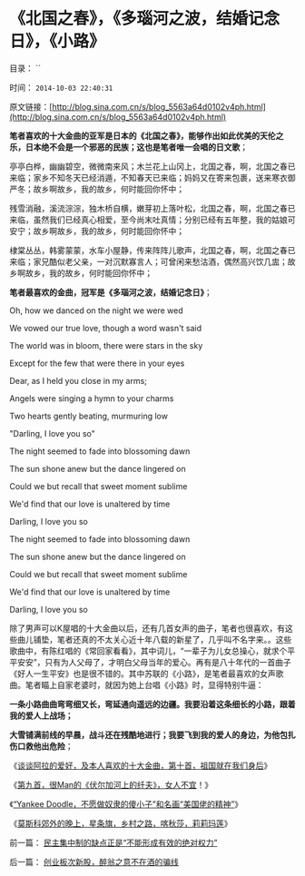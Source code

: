 # 《北国之春》，《多瑙河之波，结婚记念日》，《小路》

目录： `` 

时间： `2014-10-03 22:40:31` 

原文链接：[http://blog.sina.com.cn/s/blog_5563a64d0102v4ph.html](http://blog.sina.com.cn/s/blog_5563a64d0102v4ph.html)

**笔者喜欢的十大金曲的亚军是日本的《北国之春》，能够作出如此优美的天伦之乐，日本绝不会是一个邪恶的民族；这也是笔者唯一会唱的日文歌**；

亭亭白桦，幽幽碧空，微微南来风；木兰花上山冈上，北国之春，啊，北国之春已来临；家乡不知冬天已经消遁，不知春天已来临；妈妈又在寄来包裹，送来寒衣御严冬；故乡啊故乡，我的故乡，何时能回你怀中；

残雪消融，溪流淙淙，独木桥自横，嫩芽初上落叶松，北国之春，啊，北国之春已来临，虽然我们已经真心相爱，至今尚末吐真情；分别已经有五年整，我的姑娘可安宁；故乡啊故乡，我的故乡，何时能回你怀中；

棣棠丛丛，韩雾蒙蒙，水车小屋静，传来阵阵儿歌声，北国之春，啊，北国之春已来临；家兄酷似老父亲，一对沉默寡言人；可曾闲来愁沽酒，偶然高兴饮几盅；故乡啊故乡，我的故乡，何时能回你怀中；

**笔者最喜欢的金曲，冠军是《多瑙河之波，结婚记念日》**；

Oh, how we danced on the night we were wed

We vowed our true love, though a word wasn't said

The world was in bloom, there were stars in the sky

Except for the few that were there in your eyes

Dear, as I held you close in my arms;

Angels were singing a hymn to your charms

Two hearts gently beating, murmuring low

"Darling, I love you so"

The night seemed to fade into blossoming dawn

The sun shone anew but the dance lingered on

Could we but recall that sweet moment sublime

We'd find that our love is unaltered by time

Darling, I love you so

The night seemed to fade into blossoming dawn

The sun shone anew but the dance lingered on

Could we but recall that sweet moment sublime

We'd find that our love is unaltered by time

Darling, I love you so

除了男声可以K屋唱的十大金曲以后，还有几首女声的曲子，笔者也很喜欢，有这些曲儿铺垫，笔者还真的不太关心近十年八载的新星了，几乎叫不名字来。。这些歌曲中，有陈红唱的《常回家看看》，其中词儿，“一辈子为儿女总操心，就求个平平安安”，只有为人父母了，才明白父母当年的爱心。再有是八十年代的一首曲子《好人一生平安》也是很不错的。其中苏联的《小路》，是笔者最喜欢的女声歌曲。笔者瞄上自家老婆时，就因为她上台唱《小路》时，显得特别牛逼：

**一条小路曲曲弯弯细又长，弯延通向遥远的边疆。我要沿着这条细长的小路，跟着我的爱人上战场；**

**大雪铺满前线的早晨，战斗还在残酷地进行；我要飞到我的爱人的身边，为他包扎伤口救他出危险**；

《[谈谈阿拉的爱好，及本人喜欢的十大金曲，第十首，祖国就在我们身后](../../../2014/9/29/谈谈阿拉的爱好，及本人喜欢的十大金曲.md)》

《[第九首，很Man的《伏尔加河上的纤夫》，女人不宜](../../../2014/9/30/很Man的《伏尔加河上的纤夫》，女人不宜！.md)！》

《[“Yankee
Doodle，不愿做奴隶的傻小子”和名画“美国佬的精神”](../../../2014/10/1/“YankeeDoodle，不愿做奴隶的傻小子”，名画“美国佬的精神”；.md)》

《[莫斯科郊外的晚上，星条旗，乡村之路，喀秋莎，莉莉玛莲](%E8%8E%AB%E6%96%AF%E7%A7%91%E9%83%8A%E5%A4%96%E7%9A%84%E6%99%9A%E4%B8%8A%EF%BC%8C%E6%98%9F%E6%9D%A1%E6%97%97%EF%BC%8C%E4%B9%A1%E6%9D%91%E4%B9%8B%E8%B7%AF%EF%BC%8C%E5%96%80%E7%A7%8B%E8%8E%8E%EF%BC%8C%E8%8E%89%E8%8E%89%E7%8E%9B%E8%8E%B2)》

前一篇： [民主集中制的缺点正是“不能形成有效的绝对权力”](../../../2015/4/23/民主集中制的缺点正是“不能形成有效的绝对权力”.md)

后一篇： [创业板次新股，醉翁之意不在酒的骗线](../../../2014/5/20/创业板次新股，醉翁之意不在酒的骗线.md)

